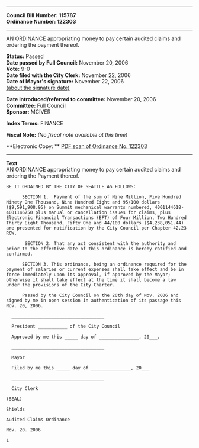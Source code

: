 * * * * *  
  
**Council Bill Number: [](#h0)[](#h2)115787**   
**Ordinance Number: 122303**  
  
* * * * *  
  
AN ORDINANCE appropriating money to pay certain audited claims and ordering the payment thereof.  
  
**Status:** Passed   
**Date passed by Full Council:** November 20, 2006   
**Vote:** 9-0   
**Date filed with the City Clerk:** November 22, 2006   
**Date of Mayor's signature:** November 22, 2006   
[(about the signature date)](/~public/approvaldate.htm)   
  
  
**Date introduced/referred to committee:** November 20, 2006   
**Committee:** Full Council   
**Sponsor:** MCIVER   
  
**Index Terms:** FINANCE  
  
**Fiscal Note:** *(No fiscal note available at this time)*  
  
**Electronic Copy: ** [PDF scan of Ordinance No. 122303](/~archives/Ordinances/Ord_122303.pdf)  
  
* * * * *  
  
**Text**  
    AN ORDINANCE appropriating money to pay certain audited claims and  
    ordering the Payment thereof.  
  
    BE IT ORDAINED BY THE CITY OF SEATTLE AS FOLLOWS:  
  
          SECTION 1.  Payment of the sum of Nine Million, Five Hundred  
    Ninety One Thousand, Nine Hundred Eight and 95/100 dollars  
    ($9,591,908.95) on Summit mechanical warrants numbered, 4001144618-  
    4001146750 plus manual or cancellation issues for claims, plus  
    Electronic Financial Transactions (EFT) of Four Million, Two Hundred  
    Thirty Eight Thousand, Fifty One and 44/100 dollars ($4,238,051.44)  
    are presented for ratification by the City Council per Chapter 42.23  
    RCW.  
  
           SECTION 2. That any act consistent with the authority and  
    prior to the effective date of this ordinance is hereby ratified and  
    confirmed.  
  
          SECTION 3. This ordinance, being an ordinance required for the  
    payment of salaries or current expenses shall take effect and be in  
    force immediately upon its approval, if approved by the Mayor;  
    otherwise it shall take effect at the time it shall become a law  
    under the provisions of the City Charter.  
  
          Passed by the City Council on the 20th day of Nov. 2006 and  
    signed by me in open session in authentication of its passage this  
    Nov. 20, 2006.  
  
      ___________________________________  
  
      President ___________ of the City Council  
  
      Approved by me this _____ day of _______________, 20___.  
  
      ___________________________________  
  
      Mayor  
  
      Filed by me this _____ day of _______________, 20___  
  
      ___________________________________  
  
      City Clerk  
  
    (SEAL)  
  
    Shields  
  
    Audited Claims Ordinance  
  
    Nov. 20. 2006  
  
    1  
